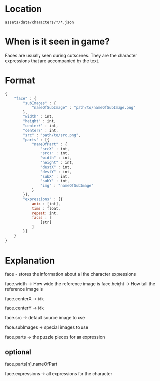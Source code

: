 # Location 

`assets/data/characters/*/*.json`


# When is it seen in game?

Faces are usually seen during cutscenes. They are the character expressions that are accompanied by the text.

# Format

```js
{
    "face" : {
        "subImages" : {
            "nameOfSubImage" : "path/to/nameOfSubImage.png"
        },
        "width" : int,
        "height" : int,
        "centerX" : int,
        "centerY" : int,
        "src" : "path/to/src.png",
        "parts" : [{
            "nameOfPart" : {
                "srcX" : int,
                "srcY" : int,
                "width" : int,
                "height" : int,
                "destX" : int,
                "destY" : int,
                "subX" : int,
                "subY" : int,
                "img" : "nameOfSubImage"
            }
        }],
        "expressions" : [{
            anim : [int],
            time : float,
            repeat: int,
            faces : [
                [str]
            ]            
        }]
    }
}
```


# Explanation

face - stores the information about all the character expressions

face.width -> How wide the reference image is
face.height -> How tall the reference image is

face.centerX -> idk

face.centerY -> idk

face.src -> default source image to use

face.subImages -> special images to use

face.parts -> the puzzle pieces for an expression

## optional

face.parts[n].nameOfPart


face.expressions -> all expressions for the character